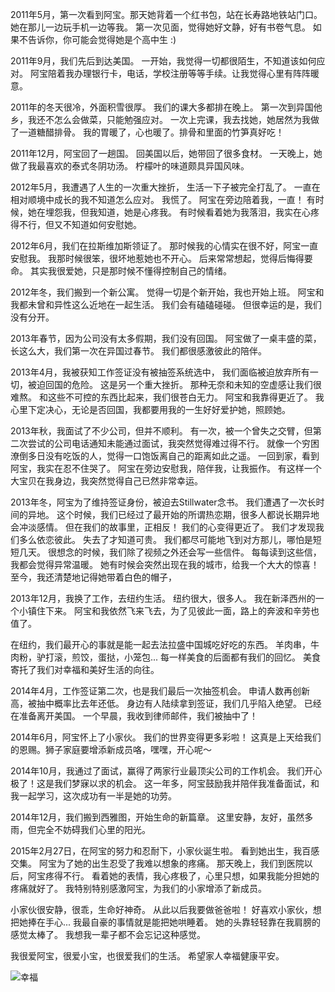 2011年5月，第一次看到阿宝。那天她背着一个红书包，站在长寿路地铁站门口。
她在那儿一边玩手机一边等我。
第一次见面，觉得她好文静，好有书卷气息。
如果不告诉你，你可能会觉得她是个高中生 :)

2011年9月，我们先后到达美国。
一开始，我觉得一切都很陌生，不知道该如何应对。
阿宝陪着我办理银行卡，电话，学校注册等等手续。让我觉得心里有阵阵暖意。

2011年的冬天很冷，外面积雪很厚。
我们的课大多都排在晚上。
第一次到异国他乡，我还不怎么会做菜，只能勉强应对。
一次上完课，我去找她，她居然为我做了一道糖醋排骨。
我的胃暖了，心也暖了。排骨和里面的竹笋真好吃！

2011年12月，阿宝回了一趟国。
回美国以后，她带回了很多食材。
一天晚上，她做了我最喜欢的泰式冬阴功汤。
柠檬叶的味道颇具异国风味。

2012年5月，我遭遇了人生的一次重大挫折，
生活一下子被完全打乱了。
一直在相对顺境中成长的我不知道怎么应对。
我慌了。
阿宝在旁边陪着我，一直！
有时候，她在埋怨我，但我知道，她是心疼我。
有时候看着她为我落泪，我实在心疼得不行，但又不知道如何安慰她。

2012年6月，我们在拉斯维加斯领证了。
那时候我的心情实在很不好，阿宝一直安慰我。
我那时候很笨，很坏地惹她也不开心。
后来常常想起，觉得后悔得要命。
其实我很爱她，只是那时候不懂得控制自己的情绪。

2012年冬，我们搬到一个新公寓。
觉得一切是个新开始，我也开始上班。
阿宝和我都未曾和异性这么近地在一起生活。
我们会有磕磕碰碰。
但很幸运的是，我们没有分开。

2013年春节，因为公司没有太多假期，我们没有回国。
阿宝做了一桌丰盛的菜，长这么大，我们第一次在异国过春节。
我们都很感激彼此的陪伴。

2013年4月，我被获知工作签证没有被抽签系统选中，
我们面临被迫放弃所有一切，被迫回国的危险。
这是另一个重大挫折。
那种无奈和未知的空虚感让我们很难熬。
和这些不可控的东西比起来，我们很苍白无力。
阿宝和我靠得更近了。
我心里下定决心，无论是否回国，我都要用我的一生好好爱护她，照顾她。

2013年秋，我面试了不少公司，但并不顺利。
有一次，被一个曾失之交臂，但第二次尝试的公司电话通知未能通过面试，我突然觉得难过得不行。
就像一个穷困潦倒多日没有吃饭的人，觉得一口饱饭离自己的距离如此之遥。
一回到家，看到阿宝，我实在忍不住哭了。
阿宝在旁边安慰我，陪伴我，让我振作。
有这样一个大宝贝在我身边，我突然觉得自己已然非常幸运。

2013年冬，阿宝为了维持签证身份，被迫去Stillwater念书。
我们遭遇了一次长时间的异地。
这个时候，我们已经过了最开始的所谓热恋期，很多人都说长期异地会冲淡感情。
但在我们的故事里，正相反！
我们的心变得更近了。
我们才发现我们多么依恋彼此。
失去了才知道可贵。
我们都尽可能地飞到对方那儿，哪怕是短短几天。
很想念的时候，我们除了视频之外还会写一些信件。
每每读到这些信，我都会觉得异常温暖。
她有时候会突然出现在我的城市，给我一个大大的惊喜！
至今，我还清楚地记得她带着白色的帽子，

2013年12月，我换了工作，去纽约生活。
纽约很大，很多人。
我在新泽西州的一个小镇住下来。
阿宝和我依然飞来飞去，为了见彼此一面，路上的奔波和辛劳也值了。

在纽约，我们最开心的事就是能一起去法拉盛中国城吃好吃的东西。
羊肉串，牛肉粉，驴打滚，煎饺，蛋挞，小笼包...
每一样美食的后面都有我们的回忆。
美食寄托了我们对幸福和美好生活的向往。

2014年4月，工作签证第二次，也是我们最后一次抽签机会。
申请人数再创新高，被抽中概率比去年还低。
身边有人陆续拿到签证，我们几乎陷入绝望。
已经在准备离开美国。
一个早晨，我收到律师邮件，我们被抽中了！

2014年6月，阿宝怀上了小家伙。
我们的世界变得更多彩啦！
这真是上天给我们的恩赐。狮子家庭要增添新成员咯，嘿嘿，开心呢～

2014年10月，我通过了面试，赢得了两家行业最顶尖公司的工作机会。
我们开心极了！这是我们梦寐以求的机会。
这一年多，阿宝鼓励我并陪伴我准备面试，和我一起学习，这次成功有一半是她的功劳。

2014年12月，我们搬到西雅图，开始生命的新篇章。
这里安静，友好，虽然多雨，但完全不妨碍我们心里的阳光。

2015年2月27日，在阿宝的努力和忍耐下，小家伙诞生啦。
看到她出生，我百感交集。
阿宝为了她的出生忍受了我难以想象的疼痛。
那天晚上，我们到医院以后，阿宝疼得不行。
看着她的表情，我心疼极了，心里只想，如果我能分担她的疼痛就好了。
我特别特别感激阿宝，为我们的小家增添了新成员。

小家伙很安静，很乖，生命好神奇。
从此以后我要做爸爸啦！
好喜欢小家伙，想把她捧在手心...
我最自豪的事情就是能把她哄睡着。
她的头靠轻轻靠在我肩膀的感觉太棒了。
我想我一辈子都不会忘记这种感觉。

我很爱阿宝，很爱小宝，也很爱我们的生活。
希望家人幸福健康平安。

![幸福](/images/HappyFamily.jpg)